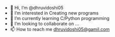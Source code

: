 - 👋 Hi, I’m @dhruvidoshi05
- 👀 I’m interested in Creating new programs 
- 🌱 I’m currently learning C/Python programming
- 💞️ I’m looking to collaborate on ...
- 📫 How to reach me dhruvidoshi05@gamil.com 

<!---
dhruvidoshi05/dhruvidoshi05 is a ✨ special ✨ repository because its `README.md` (this file) appears on your GitHub profile.
You can click the Preview link to take a look at your changes.
--->

